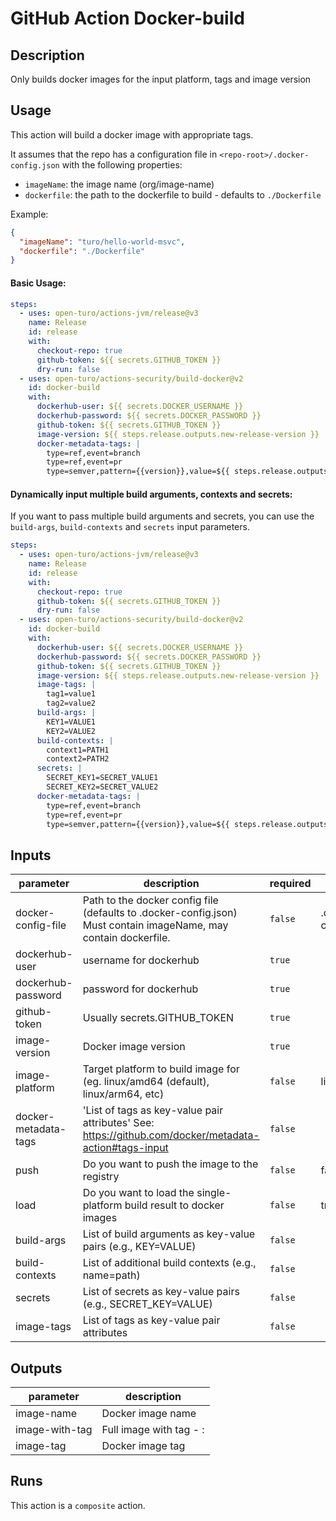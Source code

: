# GitHub Action Docker-build

<!-- prettier-ignore-start -->
<!-- action-docs-description -->
## Description

Only builds docker images for the input platform, tags and image version
<!-- action-docs-description -->
<!-- prettier-ignore-end -->

<!-- prettier-ignore-start -->
## Usage

This action will build a docker image with appropriate tags.

It assumes that the repo has a configuration file in `<repo-root>/.docker-config.json` with the following properties:

- `imageName`: the image name (org/image-name)
- `dockerfile`: the path to the dockerfile to build - defaults to `./Dockerfile`

Example:

```json
{
  "imageName": "turo/hello-world-msvc",
  "dockerfile": "./Dockerfile"
}
```

#### Basic Usage:

```yaml
steps:
  - uses: open-turo/actions-jvm/release@v3
    name: Release
    id: release
    with:
      checkout-repo: true
      github-token: ${{ secrets.GITHUB_TOKEN }}
      dry-run: false
  - uses: open-turo/actions-security/build-docker@v2
    id: docker-build
    with:
      dockerhub-user: ${{ secrets.DOCKER_USERNAME }}
      dockerhub-password: ${{ secrets.DOCKER_PASSWORD }}
      github-token: ${{ secrets.GITHUB_TOKEN }}
      image-version: ${{ steps.release.outputs.new-release-version }}
      docker-metadata-tags: |
        type=ref,event=branch
        type=ref,event=pr
        type=semver,pattern={{version}},value=${{ steps.release.outputs.new-release-version }}
```

#### Dynamically input multiple build arguments, contexts and secrets:

If you want to pass multiple build arguments and secrets, you can use the `build-args`, `build-contexts` and `secrets` input parameters.

```yaml
steps:
  - uses: open-turo/actions-jvm/release@v3
    name: Release
    id: release
    with:
      checkout-repo: true
      github-token: ${{ secrets.GITHUB_TOKEN }}
      dry-run: false
  - uses: open-turo/actions-security/build-docker@v2
    id: docker-build
    with:
      dockerhub-user: ${{ secrets.DOCKER_USERNAME }}
      dockerhub-password: ${{ secrets.DOCKER_PASSWORD }}
      github-token: ${{ secrets.GITHUB_TOKEN }}
      image-version: ${{ steps.release.outputs.new-release-version }}
      image-tags: |
        tag1=value1
        tag2=value2
      build-args: |
        KEY1=VALUE1
        KEY2=VALUE2
      build-contexts: |
        context1=PATH1
        context2=PATH2
      secrets: |
        SECRET_KEY1=SECRET_VALUE1
        SECRET_KEY2=SECRET_VALUE2
      docker-metadata-tags: |
        type=ref,event=branch
        type=ref,event=pr
        type=semver,pattern={{version}},value=${{ steps.release.outputs.new-release-version }}
```
<!-- prettier-ignore-end -->

## Inputs

| parameter            | description                                                                                                      | required | default             |
| -------------------- | ---------------------------------------------------------------------------------------------------------------- | -------- | ------------------- |
| docker-config-file   | Path to the docker config file (defaults to .docker-config.json) Must contain imageName, may contain dockerfile. | `false`  | .docker-config.json |
| dockerhub-user       | username for dockerhub                                                                                           | `true`   |                     |
| dockerhub-password   | password for dockerhub                                                                                           | `true`   |                     |
| github-token         | Usually secrets.GITHUB_TOKEN                                                                                     | `true`   |                     |
| image-version        | Docker image version                                                                                             | `true`   |                     |
| image-platform       | Target platform to build image for (eg. linux/amd64 (default), linux/arm64, etc)                                 | `false`  | linux/amd64         |
| docker-metadata-tags | 'List of tags as key-value pair attributes' See: https://github.com/docker/metadata-action#tags-input            | `false`  |                     |
| push                 | Do you want to push the image to the registry                                                                    | `false`  | false               |
| load                 | Do you want to load the single-platform build result to docker images                                            | `false`  | true                |
| build-args           | List of build arguments as key-value pairs (e.g., KEY=VALUE)                                                     | `false`  |                     |
| build-contexts       | List of additional build contexts (e.g., name=path)                                                              | `false`  |                     |
| secrets              | List of secrets as key-value pairs (e.g., SECRET_KEY=VALUE)                                                      | `false`  |                     |
| image-tags           | List of tags as key-value pair attributes                                                                        | `false`  |                     |

## Outputs

| parameter      | description                                        |
| -------------- | -------------------------------------------------- |
| image-name     | Docker image name                                  |
| image-with-tag | Full image with tag - <image-name>:<image-version> |
| image-tag      | Docker image tag                                   |

## Runs

This action is a `composite` action.
